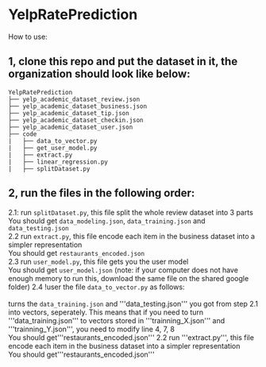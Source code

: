 # YelpRatePrediction

How to use: <br>
## 1, clone this repo and put the dataset in it, the organization should look like below:
```
YelpRatePrediction
├── yelp_academic_dataset_review.json
├── yelp_academic_dataset_business.json
├── yelp_academic_dataset_tip.json
├── yelp_academic_dataset_checkin.json
├── yelp_academic_dataset_user.json
├── code
|   ├── data_to_vector.py
|   ├── get_user_model.py
|   ├── extract.py
|   ├── linear_regression.py
|   ├── splitDataset.py
```

## 2, run the files in the following order:<br>
2.1: run `splitDataset.py`, this file split the whole review dataset into 3 parts <br>
You should get `data_modeling.json`,  `data_training.json` and `data_testing.json`<br>
2.2 run `extract.py`, this file encode each item in the business dataset into a simpler representation <br>
You should get `restaurants_encoded.json`<br>
2.3 run `user_model.py`, this file gets you the user model <br>
You should get `user_model.json` (note: if your computer does not have enough memory to run this, download the same file on the shared google folder)
2.4 !user the file `data_to_vector.py` as follows:<br>  
turns the `data_training.json` and '''data_testing.json''' you got from step 2.1 into vectors, seperately. This means that if you need to turn '''data_training.json''' to vectors stored in '''trainning_X.json''' and '''trainning_Y.json''', you need to modify line 4, 7, 8 <br>
You should get'''restaurants_encoded.json'''
2.2 run '''extract.py''', this file encode each item in the business dataset into a simpler representation <br>
You should get'''restaurants_encoded.json'''
